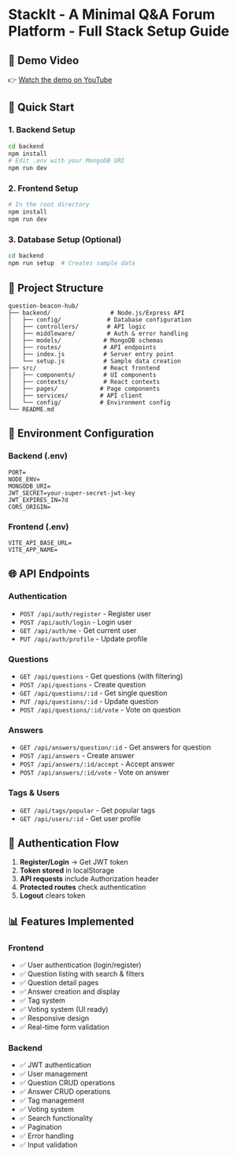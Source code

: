 # StackIt - A Minimal Q&A Forum Platform  - Full Stack Setup Guide

## 🎥 Demo Video

👉 [Watch the demo on YouTube](https://youtu.be/lRwfsq3Ugio)


## 🚀 Quick Start


### 1. Backend Setup
```bash
cd backend
npm install
# Edit .env with your MongoDB URI
npm run dev
```

### 2. Frontend Setup
```bash
# In the root directory
npm install
npm run dev
```

### 3. Database Setup (Optional)
```bash
cd backend
npm run setup  # Creates sample data
```

## 📁 Project Structure

```
question-beacon-hub/
├── backend/                 # Node.js/Express API
│   ├── config/             # Database configuration
│   ├── controllers/        # API logic
│   ├── middleware/         # Auth & error handling
│   ├── models/            # MongoDB schemas
│   ├── routes/            # API endpoints
│   ├── index.js           # Server entry point
│   └── setup.js           # Sample data creation
├── src/                   # React frontend
│   ├── components/        # UI components
│   ├── contexts/          # React contexts
│   ├── pages/            # Page components
│   ├── services/         # API client
│   └── config/           # Environment config
└── README.md
```

## 🔧 Environment Configuration

### Backend (.env)
```env
PORT=
NODE_ENV=
MONGODB_URI=
JWT_SECRET=your-super-secret-jwt-key
JWT_EXPIRES_IN=7d
CORS_ORIGIN=
```

### Frontend (.env)
```env
VITE_API_BASE_URL=
VITE_APP_NAME=
```

## 🌐 API Endpoints

### Authentication
- `POST /api/auth/register` - Register user
- `POST /api/auth/login` - Login user
- `GET /api/auth/me` - Get current user
- `PUT /api/auth/profile` - Update profile

### Questions
- `GET /api/questions` - Get questions (with filtering)
- `POST /api/questions` - Create question
- `GET /api/questions/:id` - Get single question
- `PUT /api/questions/:id` - Update question
- `POST /api/questions/:id/vote` - Vote on question

### Answers
- `GET /api/answers/question/:id` - Get answers for question
- `POST /api/answers` - Create answer
- `POST /api/answers/:id/accept` - Accept answer
- `POST /api/answers/:id/vote` - Vote on answer

### Tags & Users
- `GET /api/tags/popular` - Get popular tags
- `GET /api/users/:id` - Get user profile

## 🔐 Authentication Flow

1. **Register/Login** → Get JWT token
2. **Token stored** in localStorage
3. **API requests** include Authorization header
4. **Protected routes** check authentication
5. **Logout** clears token

## 📊 Features Implemented

### Frontend
- ✅ User authentication (login/register)
- ✅ Question listing with search & filters
- ✅ Question detail pages
- ✅ Answer creation and display
- ✅ Tag system
- ✅ Voting system (UI ready)
- ✅ Responsive design
- ✅ Real-time form validation

### Backend
- ✅ JWT authentication
- ✅ User management
- ✅ Question CRUD operations
- ✅ Answer CRUD operations
- ✅ Tag management
- ✅ Voting system
- ✅ Search functionality
- ✅ Pagination
- ✅ Error handling
- ✅ Input validation







